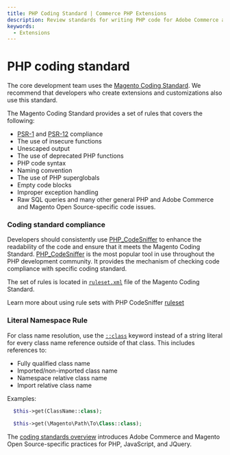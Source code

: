 ```yaml
---
title: PHP Coding Standard | Commerce PHP Extensions
description: Review standards for writing PHP code for Adobe Commerce and Magento Open Source projects.
keywords:
  - Extensions
---
```


# PHP coding standard

The core development team uses the [Magento Coding Standard](https://github.com/magento/magento-coding-standard). We recommend that developers who create extensions and customizations also use this standard.

The Magento Coding Standard provides a set of rules that covers the following:

*  [PSR-1](http://www.php-fig.org/psr/psr-1/) and [PSR-12](http://www.php-fig.org/psr/psr-12/) compliance
*  The use of insecure functions
*  Unescaped output
*  The use of deprecated PHP functions
*  PHP code syntax
*  Naming convention
*  The use of PHP superglobals
*  Empty code blocks
*  Improper exception handling
*  Raw SQL queries and many other general PHP and Adobe Commerce and Magento Open Source-specific code issues.

### Coding standard compliance

Developers should consistently use [PHP_CodeSniffer](http://pear.php.net/manual/en/package.php.php-codesniffer.faq.php) to enhance the readability of the code and ensure that it meets the Magento Coding Standard. [PHP_CodeSniffer](http://pear.php.net/manual/en/package.php.php-codesniffer.faq.php) is the most popular tool in use throughout the PHP development community.
It provides the mechanism of checking code compliance with specific coding standard.

The set of rules is located in [`ruleset.xml`](https://github.com/magento/magento-coding-standard/blob/develop/Magento2/ruleset.xml) file of the Magento Coding Standard.

Learn more about using rule sets with PHP CodeSniffer [ruleset](http://pear.php.net/manual/en/package.php.php-codesniffer.annotated-ruleset.php)

### Literal Namespace Rule

For class name resolution, use the [`::class`](https://www.php.net/manual/en/language.oop5.basic.php#language.oop5.basic.class.class) keyword instead of a string literal for every class name reference outside of that class.
This includes references to:

*  Fully qualified class name
*  Imported/non-imported class name
*  Namespace relative class name
*  Import relative class name

Examples:

```php
  $this->get(ClassName::class);
```

```php
  $this->get(\Magento\Path\To\Class::class);
```

The [coding standards overview](index.md) introduces Adobe Commerce and Magento Open Source-specific practices for PHP, JavaScript, and JQuery.
